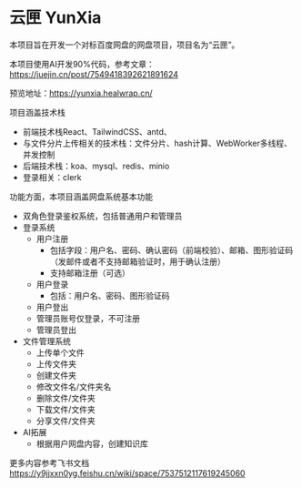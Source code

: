 # 云匣 YunXia

本项目旨在开发一个对标百度网盘的网盘项目，项目名为“云匣”。

本项目使用AI开发90%代码，参考文章：https://juejin.cn/post/7549418392621891624

预览地址：https://yunxia.healwrap.cn/

项目涵盖技术栈

- 前端技术栈React、TailwindCSS、antd、
- 与文件分片上传相关的技术栈：文件分片、hash计算、WebWorker多线程、并发控制
- 后端技术栈：koa、mysql、redis、minio
- 登录相关：clerk

功能方面，本项目涵盖网盘系统基本功能

- 双角色登录鉴权系统，包括普通用户和管理员
- 登录系统
  - 用户注册
    - 包括字段：用户名、密码、确认密码（前端校验）、邮箱、图形验证码（发邮件或者不支持邮箱验证时，用于确认注册）
    - 支持邮箱注册（可选）
  - 用户登录
    - 包括：用户名、密码、图形验证码
  - 用户登出
  - 管理员账号仅登录，不可注册
  - 管理员登出
- 文件管理系统
  - 上传单个文件
  - 上传文件夹
  - 创建文件夹
  - 修改文件名/文件夹名
  - 删除文件/文件夹
  - 下载文件/文件夹
  - 分享文件/文件夹
- AI拓展
  - 根据用户网盘内容，创建知识库

更多内容参考飞书文档 https://y9jjxxn0yg.feishu.cn/wiki/space/7537512117619245060
